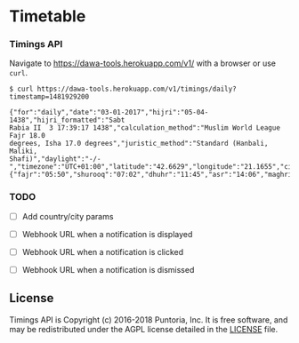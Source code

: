 # Timetable

### Timings API

Navigate to https://dawa-tools.herokuapp.com/v1/ with a browser or use `curl`.

```
$ curl https://dawa-tools.herokuapp.com/v1/timings/daily?timestamp=1481929200

{"for":"daily","date":"03-01-2017","hijri":"05-04-1438","hijri_formatted":"Sabt
Rabia II  3 17:39:17 1438","calculation_method":"Muslim World League Fajr 18.0
degrees, Isha 17.0 degrees","juristic_method":"Standard (Hanbali, Maliki,
Shafi)","daylight":"-/-","timezone":"UTC+01:00","latitude":"42.6629","longitude":"21.1655","city":"Pristina","country":"Kosovo","qibla_direction":"137","type":"prayer_times","data":{"fajr":"05:50","shurooq":"07:02","dhuhr":"11:45","asr":"14:06","maghrib":"16:22","isha":"18:00"}}
```

### TODO
- [ ] Add country/city params
- [ ] Webhook URL when a notification is displayed
- [ ] Webhook URL when a notification is clicked
- [ ] Webhook URL when a notification is dismissed


## License

Timings API is Copyright (c) 2016-2018 Puntoria, Inc. It is free software, and may be redistributed under the AGPL license
detailed in the [LICENSE] file.

[LICENSE]: /LICENSE
